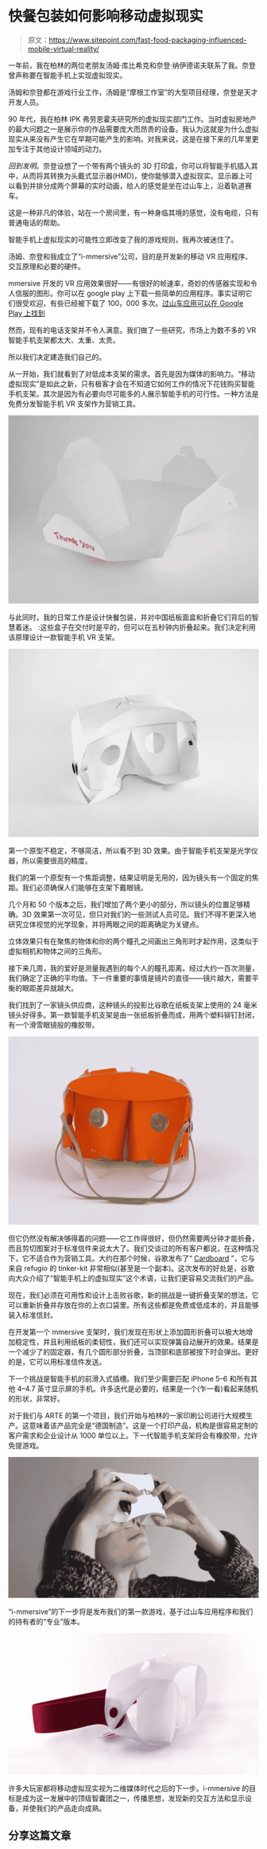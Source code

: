 # 快餐包装如何影响移动虚拟现实

> 原文：<https://www.sitepoint.com/fast-food-packaging-influenced-mobile-virtual-reality/>

一年前，我在柏林的两位老朋友汤姆·库比希克和奈登·纳伊德诺夫联系了我。奈登曾声称要在智能手机上实现虚拟现实。

汤姆和奈登都在游戏行业工作，汤姆是“摩根工作室”的大型项目经理，奈登是天才开发人员。

90 年代，我在柏林 IPK 弗劳恩霍夫研究所的虚拟现实部门工作。当时虚拟房地产的最大问题之一是展示你的作品需要庞大而昂贵的设备。我认为这就是为什么虚拟现实从来没有产生它在早期可能产生的影响。对我来说，这是在接下来的几年里更加专注于其他设计领域的动力。

*回到发明*。奈登设想了一个带有两个镜头的 3D 打印盒，你可以将智能手机插入其中，从而将其转换为头戴式显示器(HMD)，使你能够潜入虚拟现实。显示器上可以看到并排分成两个屏幕的实时动画，给人的感觉是坐在过山车上，沿着轨道赛车。

这是一种非凡的体验，站在一个房间里，有一种身临其境的感觉，没有电缆，只有普通电话的帮助。

智能手机上虚拟现实的可能性立即改变了我的游戏规则，我再次被迷住了。

汤姆、奈登和我成立了“i-mmersive”公司，目的是开发新的移动 VR 应用程序、交互原理和必要的硬件。

mmersive 开发的 VR 应用效果很好——有很好的帧速率，奇妙的传感器实现和令人信服的图形。你可以在 google play 上下载一些简单的应用程序。事实证明它们很受欢迎，有些已经被下载了 100，000 多次。[过山车应用可以在 Google Play 上找到](https://play.google.com/store/apps/details?id=com.iphodroid.Rollercoaster)

然而，现有的电话支架并不令人满意。我们做了一些研究，市场上为数不多的 VR 智能手机支架都太大、太重、太贵。

所以我们决定建造我们自己的。

从一开始，我们就看到了对低成本支架的需求。首先是因为媒体的影响力。“移动虚拟现实”是如此之新，只有极客才会在不知道它如何工作的情况下花钱购买智能手机支架。其次是因为有必要向尽可能多的人展示智能手机的可行性。一种方法是免费分发智能手机 VR 支架作为营销工具。

![Chinese Noodlebox](img/61334ad6edbaa0d2ceefac7a95caa4f7.png)

与此同时，我的日常工作是设计快餐包装，并对中国纸板面盒和折叠它们背后的智慧着迷。 :这些盒子在交付时是平的，但可以在五秒钟内折叠起来。我们决定利用该原理设计一款智能手机 VR 支架。

![i-mmersive 1st prototype](img/b3b5c4e593936d90f44a150878abb82c.png)

第一个原型不稳定，不够简洁，所以看不到 3D 效果。由于智能手机支架是光学仪器，所以需要很高的精度。

我们的第一个原型有一个焦距调整，结果证明是无用的，因为镜头有一个固定的焦距。我们必须确保人们能够在支架下戴眼镜。

几个月和 50 个版本之后，我们增加了两个更小的部分，所以镜头的位置足够精确。3D 效果第一次可见，但只对我们的一些测试人员可见。我们不得不更深入地研究立体视觉的光学现象，并将两眼之间的距离确定为关键点。

立体效果只有在聚焦的物体和你的两个瞳孔之间画出三角形时才起作用，这类似于虚拟相机和物体之间的三角形。

接下来几周，我的爱好是测量我遇到的每个人的瞳孔距离。经过大约一百次测量，我们确定了正确的平均值。下一件重要的事情是镜片的直径——镜片越大，需要平衡的眼距差异就越大。

我们找到了一家镜头供应商，这种镜头的投影比谷歌在纸板支架上使用的 24 毫米镜头好得多。第一款智能手机支架是由一张纸板折叠而成，用两个塑料铆钉封闭，有一个滑雪眼镜般的橡胶带。

![i-mmersive 2nd prototype](img/66258de81ef4d16e0ff9c07aad55e7ef.png)

但它仍然没有解决够得着的问题——它工作得很好，但仍然需要两分钟才能折叠，而且剪切图案对于标准信件来说太大了。我们交谈过的所有客户都说，在这种情况下，它不适合作为营销工具。大约在那个时候，谷歌发布了“ [Cardboard](https://www.google.com/get/cardboard/) ”，它与来自 refugio 的 tinker-kit 非常相似(甚至是一个副本)。这次发布的好处是，谷歌向大众介绍了“智能手机上的虚拟现实”这个术语，让我们更容易交流我们的产品。

现在，我们必须在可用性和设计上击败谷歌，新的挑战是一键折叠支架的想法，它可以重新折叠并存放在你的上衣口袋里。所有这些都是免费或低成本的，并且能够装入标准信封。

在开发第一个 mmersive 支架时，我们发现在形状上添加圆形折叠可以极大地增加稳定性，并且利用纸板的柔韧性，我们还可以实现弹簧自动展开的效果。结果是一个减少了的固定器，有几个圆形部分折叠，当顶部和底部被按下时会弹出。更好的是，它可以用标准信件发送。

下一个挑战是智能手机的前滑入式插槽。我们至少需要匹配 iPhone 5–6 和所有其他 4–4.7 英寸显示屏的手机。许多迭代是必要的，结果是一个(乍一看)看起来随机的形状，非常好。

对于我们与 ARTE 的第一个项目，我们开始与柏林的一家印刷公司进行大规模生产。这意味着该产品完全是“德国制造”。这是一个打印产品，机构是很容易定制的客户需求和企业设计从 1000 单位以上。下一代智能手机支架将会有橡胶带，允许免提游戏。

![Go Goggle](img/489323bc09ed5b7c75dcd479a310bce4.png)

“i-mmersive”的下一步将是发布我们的第一款游戏，基于过山车应用程序和我们的持有者的“专业”版本。

![Pro Goggle](img/507ce555193bc6d3fc4cddcd84c77286.png)

许多大玩家都将移动虚拟现实视为二维媒体时代之后的下一步。i-mmersive 的目标是成为这一发展中的顶级智囊团之一，传播思想，发现新的交互方法和显示设备，并使我们的产品走向成熟。

## 分享这篇文章